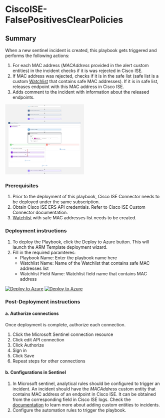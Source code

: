 # CiscoISE-FalsePositivesClearPolicies

## Summary

When a new sentinel incident is created, this playbook gets triggered and performs the following actions:

1. For each MAC address (*MACAddress* provided in the alert custom entities) in the incident checks if it is was rejected in Cisco ISE.
2. If MAC address was rejected, checks if it is in the safe list (safe list is a custom [Watchlist](https://docs.microsoft.com/azure/sentinel/watchlists) that contains safe MAC addresses).
If it is in safe list, releases endpoint with this MAC address in Cisco ISE.
3. Adds comment to the incident with information about the released endpoints.

<img src="./playbook_screenshot.png" width="50%"/><br>

### Prerequisites

1. Prior to the deployment of this playbook, Cisco ISE Connector needs to be deployed under the same subscription.
2. Obtain Cisco ISE ERS API credentials. Refer to Cisco ISE Custom Connector documentation.
3. [Watchlist](https://docs.microsoft.com/azure/sentinel/watchlists) with safe MAC addresses list needs to be created.

### Deployment instructions

1. To deploy the Playbook, click the Deploy to Azure button. This will launch the ARM Template deployment wizard.
2. Fill in the required paramteres:
    * Playbook Name: Enter the playbook name here
    * Watchlist Name: Name of the Watchlist that contains safe MAC addresses list
    * Watchlist Field Name: Watchlist field name that contains MAC address

[![Deploy to Azure](https://aka.ms/deploytoazurebutton)](https://portal.azure.com/#create/Microsoft.Template/uri/https%3A%2F%2Fraw.githubusercontent.com%2FAzure%2FAzure-Sentinel%2Fmaster%2FSolutions%2FCisco%2520ISE%2FPlaybooks%2FCiscoISE-FalsePositivesClearPolicies%2Fazuredeploy.json) [![Deploy to Azure](https://aka.ms/deploytoazuregovbutton)](https://portal.azure.us/#create/Microsoft.Template/uri/https%3A%2F%2Fraw.githubusercontent.com%2FAzure%2FAzure-Sentinel%2Fmaster%2FSolutions%2FCisco%2520ISE%2FPlaybooks%2FCiscoISE-FalsePositivesClearPolicies%2Fazuredeploy.json)

### Post-Deployment instructions

#### a. Authorize connections

Once deployment is complete, authorize each connection.

1. Click the Microsoft Sentinel connection resource
2. Click edit API connection
3. Click Authorize
4. Sign in
5. Click Save
6. Repeat steps for other connections

#### b. Configurations in Sentinel

1. In Microsoft sentinel, analytical rules should be configured to trigger an incident. An incident should have the *MACAddress* custom entity that contains MAC address of an endpoint in Cisco ISE. It can be obtained from the corresponding field in Cisco ISE logs. Check the [documentation](https://docs.microsoft.com/azure/sentinel/surface-custom-details-in-alerts) to learn more about adding custom entities to incidents.
2. Configure the automation rules to trigger the playbook.